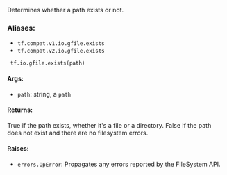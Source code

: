 Determines whether a path exists or not.
### Aliases:
- `tf.compat.v1.io.gfile.exists`
- `tf.compat.v2.io.gfile.exists`

```
 tf.io.gfile.exists(path)
```
#### Args:
- `path`: string, a `path`
#### Returns:
True if the path exists, whether it's a file or a directory. False if the path does not exist and there are no filesystem errors.
#### Raises:
- `errors.OpError`: Propagates any errors reported by the FileSystem API.
